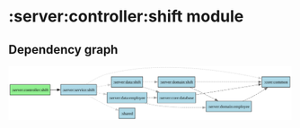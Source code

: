 ﻿# :server:controller:shift module
## Dependency graph
![:server:controller:shift](../../../docs/images/graphs/dep_graph__server_controller_shift.svg)
